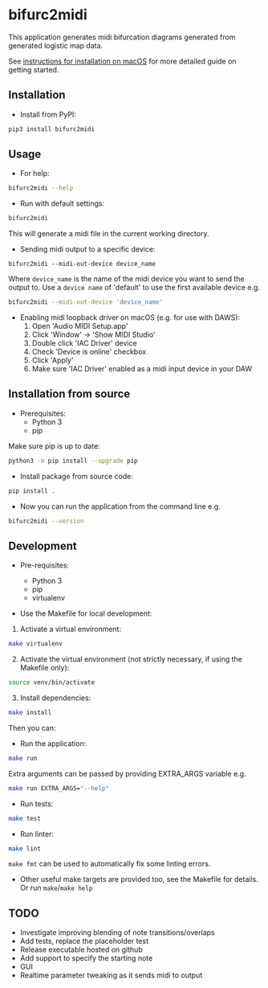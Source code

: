 # bifurc2midi

This application generates midi bifurcation diagrams generated from generated logistic map data.

See [instructions for installation on macOS](docs/MACOS.md) for more detailed guide on getting started.

## Installation

- Install from PyPI:
```bash
pip3 install bifurc2midi
```

## Usage

- For help:
```bash
bifurc2midi --help
```

- Run with default settings:
```bash
bifurc2midi
```
This will generate a midi file in the current working directory.

- Sending midi output to a specific device:

```
bifurc2midi --midi-out-device device_name
```

Where `device_name` is the name of the midi device you want to send the output to. Use a `device name` of 'default' to use the first available device e.g.

```bash
bifurc2midi --midi-out-device 'device_name'
```

- Enabling midi loopback driver on macOS (e.g. for use with DAWS):
    1. Open 'Audio MIDI Setup.app'
    2. Click 'Window' -> 'Show MIDI Studio'
    3. Double click 'IAC Driver' device
    4. Check 'Device is online' checkbox
    5. Click 'Apply'
    6. Make sure 'IAC Driver' enabled as a midi input device in your DAW

## Installation from source

- Prerequisites:
    - Python 3
    - pip

Make sure pip is up to date:
```bash
python3 -m pip install --upgrade pip
```

- Install package from source code:
```bash
pip install .
```

- Now you can run the application from the command line e.g.
```bash
bifurc2midi --version
```

## Development

- Pre-requisites:
    - Python 3
    - pip
    - virtualenv

- Use the Makefile for local development:

1. Activate a virtual environment:
```bash
make virtualenv
```

2. Activate the virtual environment (not strictly necessary, if using the Makefile only):
```bash
source venv/bin/activate
```

3. Install dependencies:
```bash
make install
```

Then you can:

- Run the application:
```bash
make run
```
Extra arguments can be passed by providing EXTRA_ARGS variable e.g.
```bash
make run EXTRA_ARGS="--help"
```

- Run tests:
```bash
make test
```

- Run linter:
```bash
make lint
```
`make fmt` can be used to automatically fix some linting errors.

- Other useful make targets are provided too, see the Makefile for details. Or run `make`/`make help`

## TODO

- Investigate improving blending of note transitions/overlaps
- Add tests, replace the placeholder test
- Release executable hosted on github
- Add support to specify the starting note
- GUI
- Realtime parameter tweaking as it sends midi to output